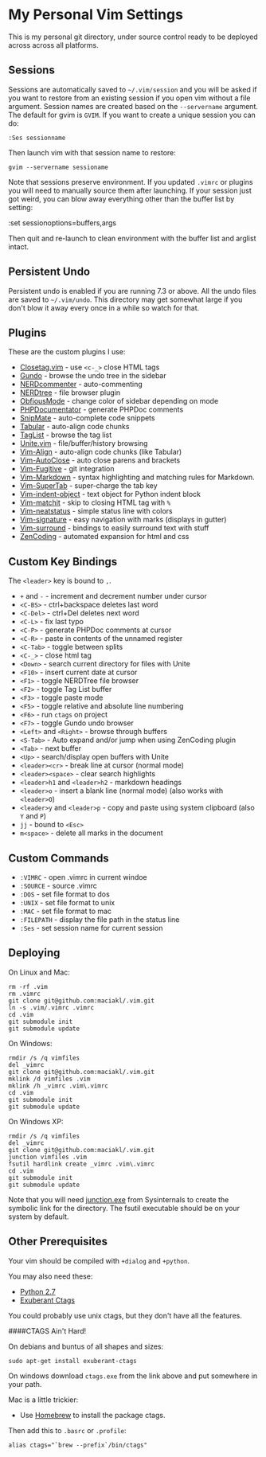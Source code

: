 My Personal Vim Settings
===

This is my personal git directory, under source control ready to be deployed
across across all platforms.

Sessions
--------

Sessions are automatically saved to `~/.vim/session` and you will be asked if 
you want to restore from an existing session if you open vim without a file
argument. Session names are created based on the `--servername` argument. The
default for gvim is `GVIM`. If you want to create a unique session you can do:

    :Ses sessionname

Then launch vim with that session name to restore:

    gvim --servername sessioname

Note that sessions preserve environment. If you updated `.vimrc` or plugins you
will need to manually source them after launching. If your session just got 
weird, you can blow away everything other than the buffer list by setting:

   :set sessionoptions=buffers,args

Then quit and re-launch to clean environment with the buffer list and arglist
intact.

Persistent Undo
---------------

Persistent undo is enabled if you are running 7.3 or above. All the undo files
are saved to `~/.vim/undo`. This directory may get somewhat large if you don't
blow it away every once in a while so watch for that.

Plugins
---

These are the custom plugins I use:

* [Closetag.vim](https://github.com/vim-scripts/closetag.vim) - use `<c-_>` close HTML tags
* [Gundo](https://github.com/sjl/gundo.vim) - browse the undo tree in the sidebar
* [NERDcommenter](https://github.com/scrooloose/nerdcommenter) - auto-commenting
* [NERDtree](https://github.com/scrooloose/nerdtree) - file browser plugin
* [ObfiousMode](https://github.com/bsl/obviousmode) - change color of sidebar depending on mode
* [PHPDocumentator](https://github.com/vim-scripts/PDV--phpDocumentor-for-Vim) - generate PHPDoc comments
* [SnipMate](https://github.com/msanders/snipmate.vim) - auto-complete code snippets
* [Tabular](https://github.com/godlygeek/tabular) - auto-align code chunks
* [TagList](https://github.com/vim-scripts/taglist.vim) - browse the tag list
* [Unite.vim](https://github.com/Shougo/unite.vim) - file/buffer/history browsing
* [Vim-Align](https://github.com/tsaleh/vim-align) - auto-align code chunks (like Tabular)
* [Vim-AutoClose](https://github.com/Townk/vim-autoclose) - auto close parens and brackets
* [Vim-Fugitive](https://github.com/tpope/vim-fugitive) - git integration
* [Vim-Markdown](https://github.com/plasticboy/vim-markdown) - syntax highlighting and matching rules for Markdown.
* [Vim-SuperTab](https://github.com/tsaleh/vim-supertab) - super-charge the tab key
* [Vim-indent-object](https://github.com/michaeljsmith/vim-indent-object) - text object for Python indent block
* [Vim-matchit](https://github.com/edsono/vim-matchit) - skip to closing HTML tag with `%`
* [Vim-neatstatus](https://github.com/maciakl/vim-neatstatus) - simple status line with colors
* [Vim-signature](https://github.com/kshenoy/vim-signature) - easy navigation with marks (displays in gutter)
* [Vim-surround](https://github.com/tpope/vim-surround) - bindings to easily surround text with stuff
* [ZenCoding](https://github.com/mattn/zencoding-vim) - automated expansion for html and css

Custom Key Bindings
---

The `<leader>` key is bound to `,`.

* `+` and `-`                   -  increment and decrement number under cursor
* `<C-BS>`                      -  ctrl+backspace deletes last word
* `<C-Del>`                     -  ctrl+Del deletes next word
* `<C-L>`                       -  fix last typo
* `<C-P>`                       -  generate PHPDoc comments at cursor
* `<C-R>`                       -  paste in contents of the unnamed register
* `<C-Tab>`                     -  toggle between splits
* `<C-_>`                       -  close html tag
* `<Down>`                      -  search current directory for files with Unite
* `<F10>`                       -  insert current date at cursor
* `<F1>`                        -  toggle NERDTree file browser
* `<F2>`                        -  toggle Tag List buffer
* `<F3>`                        -  toggle paste mode
* `<F5>`                        -  toggle relative and absolute line numbering
* `<F6>`                        -  run `ctags` on project
* `<F7>`                        -  toggle Gundo undo browser
* `<Left>` and `<Right>`        -  browse through buffers
* `<S-Tab>`                     -  Auto expand and/or jump when using ZenCoding plugin
* `<Tab>`                       -  next buffer
* `<Up>`                        -  search/display open buffers with Unite
* `<leader><cr>`                -  break line at cursor (normal mode)
* `<leader><space>`             -  clear search highlights
* `<leader>h1` and `<leader>h2` -  markdown headings
* `<leader>o`                   -  insert a blank line (normal mode) (also works with `<leader>O`)
* `<leader>y` and `<leader>p`   -  copy and paste using system clipboard (also `Y` and `P`)
* `jj`                          -  bound to `<Esc>`
* `m<space>`                    -  delete all marks in the document


Custom Commands
---

* `:VIMRC`    -  open .vimrc in current windoe
* `:SOURCE`   -  source .vimrc
* `:DOS`      -  set file format to dos
* `:UNIX`     -  set file format to unix
* `:MAC`      -  set file format to mac
* `:FILEPATH` -  display the file path in the status line
* `:Ses`      -  set session name for current session

Deploying
---

On Linux and Mac:

    rm -rf .vim
    rm .vimrc
    git clone git@github.com:maciakl/.vim.git
    ln -s .vim/.vimrc .vimrc
    cd .vim
    git submodule init
    git submodule update

On Windows:

    rmdir /s /q vimfiles
    del _vimrc
    git clone git@github.com:maciakl/.vim.git
    mklink /d vimfiles .vim
    mklink /h _vimrc .vim\.vimrc
    cd .vim
    git submodule init
    git submodule update

On Windows XP:

	rmdir /s /q vimfiles
    del _vimrc
    git clone git@github.com:maciakl/.vim.git
    junction vimfiles .vim
    fsutil hardlink create _vimrc .vim\.vimrc
    cd .vim
    git submodule init
    git submodule update

Note that you will need [junction.exe](http://technet.microsoft.com/en-us/sysinternals/bb896768.aspx) from Sysinternals to create the symbolic link for the directory. The fsutil executable should be on your system by default.

Other Prerequisites
-------------------

Your vim should be compiled with `+dialog` and `+python`.

You may also need these:

- [Python 2.7](http://www.python.org/getit/releases/2.7/)
- [Exuberant Ctags](http://ctags.sourceforge.net/) 

You could probably use unix ctags, but they don't have all the features.

####CTAGS Ain't Hard!

On debians and buntus of all shapes and sizes:

    sudo apt-get install exuberant-ctags
     
On windows download `ctags.exe` from the link above and put somewhere in your path.

Mac is a little trickier:

- Use [Homebrew](http://mxcl.github.com/homebrew/) to install the package ctags. 
    
Then add this to `.basrc` or `.profile`:

    alias ctags="`brew --prefix`/bin/ctags"
